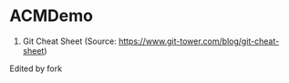 # ACMDemo

1. Git Cheat Sheet (Source: https://www.git-tower.com/blog/git-cheat-sheet)

Edited by fork
